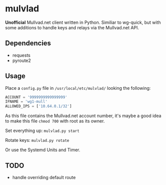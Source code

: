 # mulvlad
**Unofficial** Mullvad.net client written in Python. Similiar to wg-quick, but with some additions to handle keys and relays via the Mullvad.net API.

## Dependencies
* requests
* pyroute2

## Usage
Place a `config.py` file in `/usr/local/etc/mulvlad/` looking the following:
```python
ACCOUNT = '9999999999999999'
IFNAME = 'wg1-mull'
ALLOWED_IPS = ['10.64.0.1/32']
```
As this file contains the Mullvad.net account number, it's maybe a good idea to make this file `chmod 700` with root as its owner.

Set everything up:
`mulvlad.py start`

Rotate keys:
`mulvlad.py rotate`

Or use the Systemd Units and Timer.

## TODO
* handle overriding default route
